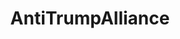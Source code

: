 ---
title: AntiTrumpAlliance
crosslinks:
- autotldr
- EnoughTrumpSpam
- all
- BannedFromThe_Donald
- politics
- livven
- IndivisibleGuide
- youtubefactsbot
- The_Donald
- BlueMidterm2018
- esist
- milliondollarextreme
- Economics
- WayOfTheBern
- The_Duped
- xkcd
- SubredditDrama
- indivisibleguide
- WorldWithoutTyrants
- WikiLeaks
---